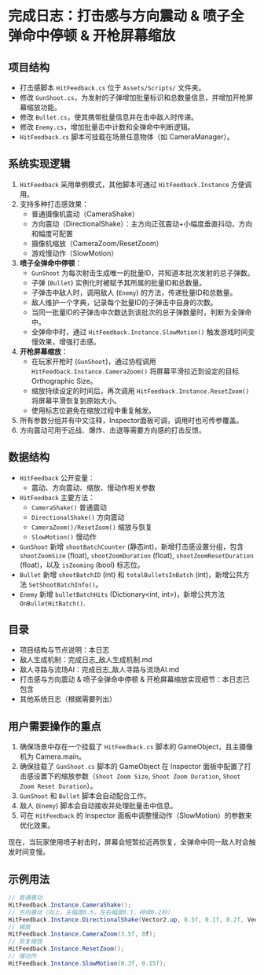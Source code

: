 # 完成日志：打击感与方向震动 & 喷子全弹命中停顿 & 开枪屏幕缩放

## 项目结构
- 打击感脚本 `HitFeedback.cs` 位于 `Assets/Scripts/` 文件夹。
- 修改 `GunShoot.cs`，为发射的子弹增加批量标识和总数量信息，并增加开枪屏幕缩放功能。
- 修改 `Bullet.cs`，使其携带批量信息并在击中敌人时传递。
- 修改 `Enemy.cs`，增加批量击中计数和全弹命中判断逻辑。
- `HitFeedback.cs` 脚本可挂载在场景任意物体（如 CameraManager）。

## 系统实现逻辑
1. `HitFeedback` 采用单例模式，其他脚本可通过 `HitFeedback.Instance` 方便调用。
2. 支持多种打击感效果：
   - 普通摄像机震动（CameraShake）
   - 方向震动（DirectionalShake）：主方向正弦震动+小幅度垂直抖动，方向和幅度可配置
   - 摄像机缩放（CameraZoom/ResetZoom）
   - 游戏慢动作（SlowMotion）
3. **喷子全弹命中停顿**：
   - `GunShoot` 为每次射击生成唯一的批量ID，并知道本批次发射的总子弹数。
   - 子弹 (`Bullet`) 实例化时被赋予其所属的批量ID和总数量。
   - 子弹击中敌人时，调用敌人 (`Enemy`) 的方法，传递批量ID和总数量。
   - 敌人维护一个字典，记录每个批量ID的子弹击中自身的次数。
   - 当同一批量ID的子弹击中次数达到该批次的总子弹数量时，判断为全弹命中。
   - 全弹命中时，通过 `HitFeedback.Instance.SlowMotion()` 触发游戏时间变慢效果，增强打击感。
4. **开枪屏幕缩放**：
   - 在玩家开枪时 (`GunShoot`)，通过协程调用 `HitFeedback.Instance.CameraZoom()` 将屏幕平滑拉近到设定的目标Orthographic Size。
   - 缩放持续设定的时间后，再次调用 `HitFeedback.Instance.ResetZoom()` 将屏幕平滑恢复到原始大小。
   - 使用标志位避免在缩放过程中重复触发。
5. 所有参数分组并有中文注释，Inspector面板可调，调用时也可传参覆盖。
6. 方向震动可用于近战、爆炸、击退等需要方向感的打击反馈。

## 数据结构
- `HitFeedback` 公开变量：
  - 震动、方向震动、缩放、慢动作相关参数
- `HitFeedback` 主要方法：
  - `CameraShake()` 普通震动
  - `DirectionalShake()` 方向震动
  - `CameraZoom()/ResetZoom()` 缩放与恢复
  - `SlowMotion()` 慢动作
- `GunShoot` 新增 `shootBatchCounter` (静态int)，新增打击感设置分组，包含 `shootZoomSize` (float), `shootZoomDuration` (float), `shootZoomResetDuration` (float)，以及 `isZooming` (bool) 标志位。
- `Bullet` 新增 `shootBatchID` (int) 和 `totalBulletsInBatch` (int)，新增公共方法 `SetShootBatchInfo()`。
- `Enemy` 新增 `bulletBatchHits` (Dictionary<int, int>)，新增公共方法 `OnBulletHitBatch()`.

## 目录
- 项目结构与节点说明：本日志
- 敌人生成机制：完成日志_敌人生成机制.md
- 敌人寻路与流场AI：完成日志_敌人寻路与流场AI.md
- 打击感与方向震动 & 喷子全弹命中停顿 & 开枪屏幕缩放实现细节：本日志已包含
- 其他系统日志（根据需要列出）

## 用户需要操作的重点
1. 确保场景中存在一个挂载了 `HitFeedback.cs` 脚本的 GameObject，且主摄像机为 Camera.main。
2. 确保挂载了 `GunShoot.cs` 脚本的 GameObject 在 Inspector 面板中配置了打击感设置下的缩放参数（`Shoot Zoom Size`, `Shoot Zoom Duration`, `Shoot Zoom Reset Duration`）。
3. `GunShoot` 和 `Bullet` 脚本会自动配合工作。
4. 敌人 (`Enemy`) 脚本会自动接收并处理批量击中信息。
5. 可在 `HitFeedback` 的 Inspector 面板中调整慢动作（SlowMotion）的参数来优化效果。

现在，当玩家使用喷子射击时，屏幕会短暂拉近再恢复，全弹命中同一敌人时会触发时间变慢。

## 示例用法
```csharp
// 普通震动
HitFeedback.Instance.CameraShake();
// 方向震动（向上，主幅度0.5，左右幅度0.1，持续0.2秒）
HitFeedback.Instance.DirectionalShake(Vector2.up, 0.5f, 0.1f, 0.2f, Vector2.right);
// 缩放
HitFeedback.Instance.CameraZoom(3.5f, 8f);
// 恢复缩放
HitFeedback.Instance.ResetZoom();
// 慢动作
HitFeedback.Instance.SlowMotion(0.3f, 0.15f);
``` 